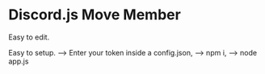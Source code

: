 # Discord.js Move Member

Easy to edit.

Easy to setup.
 --> Enter your token inside a config.json,
 --> npm i,
 --> node app.js
